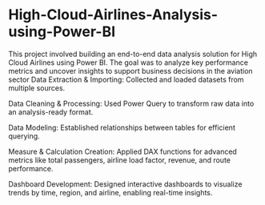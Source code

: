 # High-Cloud-Airlines-Analysis-using-Power-BI
This project involved building an end-to-end data analysis solution for High Cloud Airlines using Power BI. The goal was to analyze key performance metrics and uncover insights to support business decisions in the aviation sector
Data Extraction & Importing: Collected and loaded datasets from multiple sources.

Data Cleaning & Processing: Used Power Query to transform raw data into an analysis-ready format.

Data Modeling: Established relationships between tables for efficient querying.

Measure & Calculation Creation: Applied DAX functions for advanced metrics like total passengers, airline load factor, revenue, and route performance.

Dashboard Development: Designed interactive dashboards to visualize trends by time, region, and airline, enabling real-time insights.
